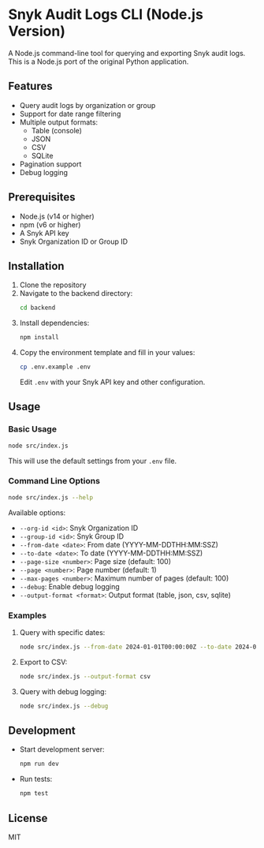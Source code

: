 # Snyk Audit Logs CLI (Node.js Version)

A Node.js command-line tool for querying and exporting Snyk audit logs. This is a Node.js port of the original Python application.

## Features

- Query audit logs by organization or group
- Support for date range filtering
- Multiple output formats:
  - Table (console)
  - JSON
  - CSV
  - SQLite
- Pagination support
- Debug logging

## Prerequisites

- Node.js (v14 or higher)
- npm (v6 or higher)
- A Snyk API key
- Snyk Organization ID or Group ID

## Installation

1. Clone the repository
2. Navigate to the backend directory:
   ```bash
   cd backend
   ```
3. Install dependencies:
   ```bash
   npm install
   ```
4. Copy the environment template and fill in your values:
   ```bash
   cp .env.example .env
   ```
   Edit `.env` with your Snyk API key and other configuration.

## Usage

### Basic Usage

```bash
node src/index.js
```

This will use the default settings from your `.env` file.

### Command Line Options

```bash
node src/index.js --help
```

Available options:
- `--org-id <id>`: Snyk Organization ID
- `--group-id <id>`: Snyk Group ID
- `--from-date <date>`: From date (YYYY-MM-DDTHH:MM:SSZ)
- `--to-date <date>`: To date (YYYY-MM-DDTHH:MM:SSZ)
- `--page-size <number>`: Page size (default: 100)
- `--page <number>`: Page number (default: 1)
- `--max-pages <number>`: Maximum number of pages (default: 100)
- `--debug`: Enable debug logging
- `--output-format <format>`: Output format (table, json, csv, sqlite)

### Examples

1. Query with specific dates:
   ```bash
   node src/index.js --from-date 2024-01-01T00:00:00Z --to-date 2024-01-31T23:59:59Z
   ```

2. Export to CSV:
   ```bash
   node src/index.js --output-format csv
   ```

3. Query with debug logging:
   ```bash
   node src/index.js --debug
   ```

## Development

- Start development server:
  ```bash
  npm run dev
  ```

- Run tests:
  ```bash
  npm test
  ```

## License

MIT 